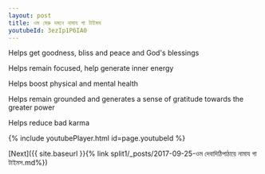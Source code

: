 ```yaml
---
layout: post
title: ওম মেরু দমনে নামায গা টাইমস
youtubeId: 3ezIp1P6IA0
---
```

 
 
Helps get goodness, bliss and peace and God's blessings
 
Helps remain focused, help generate inner energy 
 
Helps boost physical and mental health 
 
Helps remain grounded and generates a sense of gratitude towards the greater power 
 
Helps reduce bad karma
 
 
 
 


{% include youtubePlayer.html id=page.youtubeId %}
 
[Next]({{ site.baseurl }}{% link  split1/_posts/2017-09-25-ওম দেবাদিঠিপাঠায়ে নামায গা টাইমস.md%})
 
